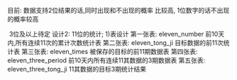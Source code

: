 目前: 数据支持2位结果的话,同时出现和不出现的概率 比较高, 1位数字的话不出现的概率较高

​	3位及以上待定
设计2:
   11位的统计;
    1)表设计 第一张表: eleven_number 前10天内,所有连续11次的累计次数统计表
            第二张表: eleven_tong_ji   目标数据的前11次统计表
            第三张表: eleven_times  被保存的目标的前11期数据表
            第四张表: eleven_three_period 前10天内所有连续11其数据的3期数据表
            第五张表: eleven_three_tong_ji 11其数据的目标3期统计结果




